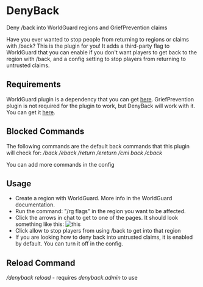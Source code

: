# DenyBack
Deny /back into WorldGuard regions and GriefPrevention claims

Have you ever wanted to stop people from returning to regions or claims with /back? This is the plugin for you! It adds a third-party flag to WorldGuard that you can enable if you don't want players to get back to the region with /back, and a config setting to stop players from returning to untrusted claims.

## Requirements
WorldGuard plugin is a dependency that you can get [here](https://dev.bukkit.org/projects/worldguard).
GriefPrevention plugin is not required for the plugin to work, but DenyBack will work with it. You can get it [here](https://www.spigotmc.org/resources/griefprevention.1884/).

## Blocked Commands
The following commands are the default back commands that this plugin will check for:
*/back*
*/eback*
*/return*
*/ereturn*
*/cmi back*
*/cback*

You can add more commands in the config

## Usage
* Create a region with WorldGuard. More info in the WorldGuard documentation.
* Run the command: "/rg flags" in the region you want to be affected.
* Click the arrows in chat to get to one of the pages. It should look something like this: ![this](https://i.imgur.com/1yU8QXm.png)
* Click allow to stop players from using /back to get into that region
* If you are looking how to deny back into untrusted claims, it is enabled by default. You can turn it off in the config.

## Reload Command
*/denyback reload* - requires *denyback.admin* to use
